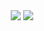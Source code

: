 <div align="center">
 <a href="https://github.com/sevisadev/bt-mod/releases/latest">
 <img src="https://img.shields.io/github/downloads/sevisadev/bt-mod/total?label=Downloads&style=flat-square"<img></a>
 <a href="https://discord.gg/Fjwnh4ygPZ">
 <img src="https://img.shields.io/discord/1074928203820441610?label=Discord&style=flat-square"</img></a>
</div>
